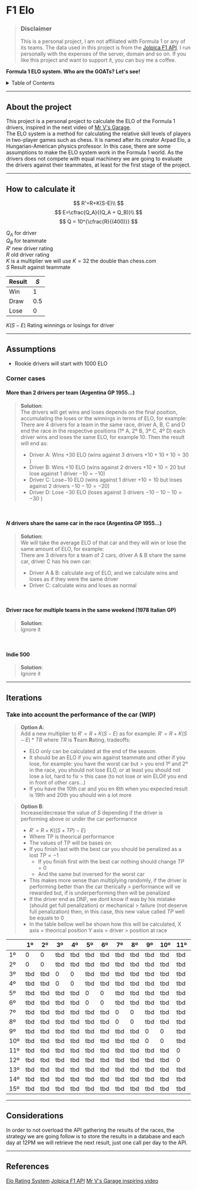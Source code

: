 # F1 Elo

> ### Disclaimer
> This is a personal project, I am not affiliated with Formula 1 or any of its teams. The data used in this project is
> from the [Jolpica F1 API](https://github.com/jolpica/jolpica-f1). I run personally with the expenses of the server,
> domain and so on. If you like this project and want to support it, you can buy me a coffee.

**Formula 1 ELO system. Who are the GOATs? Let's see!**

<!-- TABLE OF CONTENTS -->
<details>
  <summary>Table of Contents</summary>
  <ol>
    <li>
      <a href="#about-the-project">About the project</a>
    </li>
    <li>
      <a href="#how-to-calculate-it">How to calculate it</a>
    </li>
    <li>
      <a href="#assumptions">Assumptions</a>
      <ul>
        <li><a href="#corner-cases">Corner cases</a></li>
      </ul>
    </li>
    <li>
      <a href="#iterations">Iterations</a>
      <ul>
        <li><a href="#take-into-account-the-performance-of-the-car">Take into account the performance of the car</a></li>
      </ul>
    </li>
    <li>
      <a href="#considerations">Considerations</a>
    </li>
    <li>
      <a href="#references">References</a>
    </li>
  </ol>
</details>

_________________

## About the project

This project is a personal project to calculate the ELO of the Formula 1 drivers, inspired in the next video
of [Mr V's Garage](https://www.youtube.com/live/U16a8tdrbII?t=1046s). <br/>The ELO system is a method for
calculating the relative skill levels of players in two-player games such as chess. It is named after its creator Arpad
Elo, a Hungarian-American physics professor. In this case, there are some assumptions to make the ELO system work in the
Formula 1 world.
As the drivers does not compete with equal machinery we are going to evaluate the drivers against their teammates, at
least for the first stage of the project.

_________________

## How to calculate it

$$
R'=R+K(S-E)\\
$$
$$
E=\cfrac{Q_A}{(Q_A + Q_B)}\\
$$
$$
Q = 10^{\cfrac{R}{(400)}}
$$

$Q_A$ for driver <br/>
$Q_B$ for teammate <br/>
$R'$ new driver rating <br/>
$R$  old driver rating <br/>
$K$ is a multiplier we will use $K=32$ the double than chess.com <br/>
$S$ Result against teammate <br/>

| Result | $S$ |
|--------|-----|
| Win    | 1   |
| Draw   | 0.5 |
| Lose   | 0   |

$K(S-E)$ Rating winnings or losings for driver <br/>
_________________

## Assumptions

- Rookie drivers will start with 1000 ELO

### Corner cases

#### More than 2 drivers per team (Argentina GP 1955...)

> **Solution**:
> <br/>The drivers will get wins and loses depends on the final position, accumulating the loses or the winnings in
> terms of ELO, for example: <br/>
> There are 4 drivers for a team in the same race, driver A, B, C and D end the race in the respective positions (1º A,
> 2º B, 3º C, 4º D)
> each driver wins and loses the same ELO, for example 10. Then the result will end as:
>    - Driver A: Wins $+30$ ELO (wins against 3 drivers $+10 +10 +10 = 30$ )
>    - Driver B: Wins $+10$ ELO (wins against 2 drivers $+10 +10 = 20$  but lose against 1 driver $-10 = -10$)
>    - Driver C: Lose$-10$ ELO (wins against 1 driver $+10= 10$  but loses against 2 drivers $-10-10 = -20$)
>    - Driver D: Lose $-30$ ELO (loses against 3 drivers $-10 -10-10 = -30$ )

<br/>

#### $N$ drivers share the same car in the race (Argentina GP 1955...)

> **Solution**:
> <br/> We will take the average ELO of that car and they will win or lose the same amount of ELO, for example: <br/>
> There are 3 drivers for a team of 2 cars, driver A & B share the same car, driver C has his own car:
>   - Driver A & B: calculate avg of ELO, and we calculate wins and loses as if they were the same driver
>   - Driver C: calculate wins and loses as normal


<br/>

#### Driver race for multiple teams in the same weekend (1978 Italian GP)

> **Solution**:
> <br/> Ignore it


<br/>

#### Indie 500

> **Solution**:
> <br/> Ignore it

_________________

## Iterations

### Take into account the performance of the car (WIP)

> **Option A**: <br/>
> Add a new multiplier to  $R'=R+K(S-E)$  as for example: $R'=R+K(S-E)*TR$ where $TR$ is **T**eam **R**ating,
> tradeoffs:<br/>
>    - ELO only can be calculated at the end of the season.
>    - It should be an ELO if you win against teammate and other if you lose, for example: you have the worst car but
       > you end 1º and 2º in the race, you should not lose ELO, or at least you should not lose a lot, hard to fix
       > this case (to not lose or win ELOif you end in front of other cars…)
>    - If you have the 10th car and you en 8th when you expected result is 19th and 20th you should win a lot more

> **Option B**: <br/>
> Increase/decrease the value of $S$ depending if the driver is performing above or under the car performance
> - $R'=R+K((S+TP)-E)$
> - Where TP is theorical performance
> - The values of TP will be bases on:
   > - If you finish last with the best car you should be penalized as a lost $TP = -1$
>    - If you finish first with the best car nothing should change $TP= 0$
>    - And the same but inversed for the worst car
> - This makes more sense than multiplying randomly, if the driver is performing better than the car therically
    > performance will ve rewarded but, if is underperforming then will be penalized
> - If the driver end as DNF, we dont know if was by his mistake (should get full penalization) or mechanical
    > failure (not deserve full penalization) then, in this case, this new value called $TP$ well be equals to 0
> - In the table bellow well be shown how this will be calculated, X axis = theorical position Y axis = driver
    > position at race


|     | 1º  | 2º  | 3º  | 4º  | 5º  | 6º  | 7º  | 8º  | 9º  | 10º | 11º | 12º | 13º | 14º | 15º |
|-----|-----|-----|-----|-----|-----|-----|-----|-----|-----|-----|-----|-----|-----|-----|-----|
| 1º  | 0   | 0   | tbd | tbd | tbd | tbd | tbd | tbd | tbd | tbd | tbd | tbd | tbd | tbd | tbd |
| 2º  | 0   | 0   | tbd | tbd | tbd | tbd | tbd | tbd | tbd | tbd | tbd | tbd | tbd | tbd | tbd |
| 3º  | tbd | tbd | 0   | 0   | tbd | tbd | tbd | tbd | tbd | tbd | tbd | tbd | tbd | tbd | tbd |
| 4º  | tbd | tbd | 0   | 0   | tbd | tbd | tbd | tbd | tbd | tbd | tbd | tbd | tbd | tbd | tbd |
| 5º  | tbd | tbd | tbd | tbd | 0   | 0   | tbd | tbd | tbd | tbd | tbd | tbd | tbd | tbd | tbd |
| 6º  | tbd | tbd | tbd | tbd | 0   | 0   | tbd | tbd | tbd | tbd | tbd | tbd | tbd | tbd | tbd |
| 7º  | tbd | tbd | tbd | tbd | tbd | tbd | 0   | 0   | tbd | tbd | tbd | tbd | tbd | tbd | tbd |
| 8º  | tbd | tbd | tbd | tbd | tbd | tbd | 0   | 0   | tbd | tbd | tbd | tbd | tbd | tbd | tbd |
| 9º  | tbd | tbd | tbd | tbd | tbd | tbd | tbd | tbd | 0   | 0   | tbd | tbd | tbd | tbd | tbd |
| 10º | tbd | tbd | tbd | tbd | tbd | tbd | tbd | tbd | 0   | 0   | tbd | tbd | tbd | tbd | tbd |
| 11º | tbd | tbd | tbd | tbd | tbd | tbd | tbd | tbd | tbd | tbd | 0   | 0   | tbd | tbd | tbd |
| 12º | tbd | tbd | tbd | tbd | tbd | tbd | tbd | tbd | tbd | tbd | 0   | 0   | tbd | tbd | tbd |
| 13º | tbd | tbd | tbd | tbd | tbd | tbd | tbd | tbd | tbd | tbd | tbd | tbd | 0   | 0   | tbd |
| 14º | tbd | tbd | tbd | tbd | tbd | tbd | tbd | tbd | tbd | tbd | tbd | tbd | 0   | 0   | tbd |
| 15º | tbd | tbd | tbd | tbd | tbd | tbd | tbd | tbd | tbd | tbd | tbd | tbd | tbd | tbd | 0   |

_________________

## Considerations

In order to not overload the API gathering the results of the races, the strategy we are going follow is to store the
results in a database and each day at 12PM we will retrieve the next result, just one call per day to the API.

_________________

## References

[Elo Rating System](https://stanislav-stankovic.medium.com/elo-rating-system-6196cc59941e)
[Jolpica F1 API](https://github.com/jolpica/jolpica-f1)
[Mr V's Garage inspiring video](https://www.youtube.com/live/U16a8tdrbII?t=1046s)